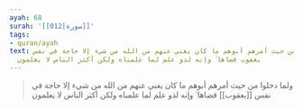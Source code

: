 ```yaml
---
ayah: 68
surah: '[[012|سورة]]'
tags:
- quran/ayah
text: ولما دخلوا من حيث أمرهم أبوهم ما كان يغني عنهم من الله من شيء إلا حاجة في نفس
  يعقوب قضاها ۚ وإنه لذو علم لما علمناه ولكن أكثر الناس لا يعلمون
---
```

> ولما دخلوا من حيث أمرهم أبوهم ما كان يغني عنهم من الله من شيء إلا حاجة في نفس [[يعقوب]] قضاها ۚ وإنه لذو علم لما علمناه ولكن أكثر الناس لا يعلمون
